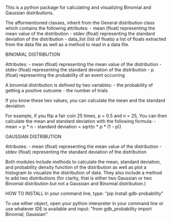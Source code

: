 This is a python package for calculating and visualizing Binomial and Gaussian distributions.

The afformentioned classes, inherit from the General distribution class which contains the following attributes:
    - mean (float) representing the mean value of the distribution
    - stdev (float) representing the standard deviation of the distribution
    - data_list (list of floats) a list of floats extracted from the data file
as well as a method to read in a data file.


BINOMIAL DISTRIBUTION

Attributes:
    - mean (float) representing the mean value of the distribution
    - stdev (float) representing the standard deviation of the distribution
    - p (float) representing the probability of an event occurring
                

    
A binomial distribution is defined by two variables: 
    - the probability of getting a positive outcome 
    - the number of trials
    
If you know these two values, you can calculate the mean and the standard deviation

For example, if you flip a fair coin 25 times, p = 0.5 and n = 25,
You can then calculate the mean and standard deviation with the following formula:
    - mean = p * n
    - standard deviation = sqrt(n * p * (1 - p))


GAUSSIAN DISTRIBUTION

Attributes:
    - mean (float) representing the mean value of the distribution
    - stdev (float) representing the standard deviation of the distribution

Both modules include methods to calculate the mean, standard deviation, and probability density function of the distribution as well as plot a histogram to visualize the distribution of data. They also include a method to add two distributions (for clarity, that is either two Gaussian or two Binomial distribution but not a Gaussian and Binomial distribution.)



HOW TO INSTALL
In your command line, type:
"pip install gdb-probability"

To use either object, open your python interpreter in your command line or use whatever IDE is available and input:
"from gdb_probability import Binomial, Gaussian"
    
     
